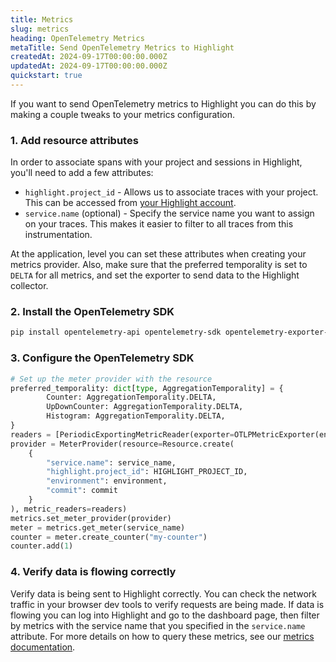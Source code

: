 ```yaml
---
title: Metrics
slug: metrics
heading: OpenTelemetry Metrics
metaTitle: Send OpenTelemetry Metrics to Highlight
createdAt: 2024-09-17T00:00:00.000Z
updatedAt: 2024-09-17T00:00:00.000Z
quickstart: true
---
```


If you want to send OpenTelemetry metrics to Highlight you can do this by making a couple tweaks to your metrics configuration.

### 1. Add resource attributes

In order to associate spans with your project and sessions in Highlight, you'll need to add a few attributes:

* `highlight.project_id` - Allows us to associate traces with your project. This can be accessed from [your Highlight account](https://app.highlight.io/setup).
* `service.name` (optional) - Specify the service name you want to assign on your traces. This makes it easier to filter to all traces from this instrumentation.

At the application, level you can set these attributes when creating your metrics provider. Also, make sure that the preferred temporality is set to `DELTA` for all metrics, and set the exporter to send data to the Highlight collector.

### 2. Install the OpenTelemetry SDK

```bash
pip install opentelemetry-api opentelemetry-sdk opentelemetry-exporter-otlp-proto-grpc
```

### 3. Configure the OpenTelemetry SDK

```python
# Set up the meter provider with the resource
preferred_temporality: dict[type, AggregationTemporality] = {
        Counter: AggregationTemporality.DELTA,
        UpDownCounter: AggregationTemporality.DELTA,
        Histogram: AggregationTemporality.DELTA,
}
readers = [PeriodicExportingMetricReader(exporter=OTLPMetricExporter(endpoint="https://otel.highlight.io:4317", insecure=True, preferred_temporality=preferred_temporality))]
provider = MeterProvider(resource=Resource.create(
    {
        "service.name": service_name,
        "highlight.project_id": HIGHLIGHT_PROJECT_ID,
        "environment": environment,
        "commit": commit
    }
), metric_readers=readers)
metrics.set_meter_provider(provider)
meter = metrics.get_meter(service_name)
counter = meter.create_counter("my-counter")
counter.add(1)
```

### 4. Verify data is flowing correctly

Verify data is being sent to Highlight correctly. You can check the network traffic in your browser dev tools to verify requests are being made. If data is flowing you can log into Highlight and go to the dashboard page, then filter by metrics with the service name that you specified in the `service.name` attribute. For more details on how to query these metrics, see our [metrics documentation](../../general/6_product-features/6_metrics/1_overview.md).
